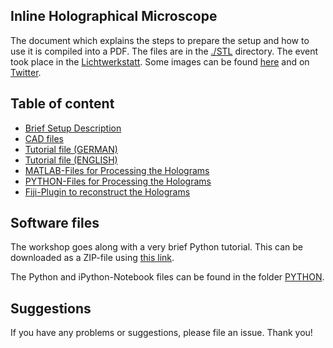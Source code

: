 ## Inline Holographical Microscope 

The document which explains the steps to prepare the setup and how to use it is compiled into a PDF. The files are in the [./STL](./CAD/INLINE_HOLOGRAM) directory. The event took place in the [Lichtwerkstatt](https://lichtwerkstatt-jena.de/). Some images can be found [here](https://www.asp.uni-jena.de/aspmedia/EventsGlobalDocuments/Lichtwerkstatt%20Jena%20%E2%80%93%20Workshop%20Programm%20WS%2018-p-20007520.pdf) and on [Twitter](https://twitter.com/LichtwerkstattJ/status/1055530567821877248).

## Table of content 
- [Brief Setup Description](../../CAD/INLINE_HOLOGRAM/Readme.md)
- [CAD files](../../CAD/APP_INLINE_HOLOGRAM/STL)
- [Tutorial file (GERMAN)](./DOCUMENTS/WORKSHOP.pdf)
- [Tutorial file (ENGLISH)](./DOCUMENTS/WORKSHOP_english.pdf)
- [MATLAB-Files for Processing the Holograms](./MATLAB)
- [PYTHON-Files for Processing the Holograms](./PYTHON)
- [Fiji-Plugin to reconstruct the Holograms](./FIJI)

## Software files 
The workshop goes along with a very brief Python tutorial. This can be downloaded as a ZIP-file using [this link](./PYTHON/PYTHON.zip). 

The Python and iPython-Notebook files can be found in the folder [PYTHON](./PYTHON).

## Suggestions
If you have any problems or suggestions, please file an issue. Thank you! 